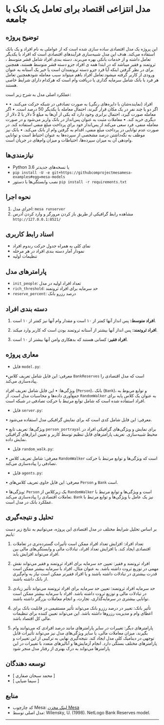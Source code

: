 # مدل انتزاعی اقتصاد برای تعامل یک بانک با جامعه
## توضیح پروژه
این پروژه یک مدل اقتصادی ساده سازی شده است که از عواملی به نام افراد و یک بانک استفاده می‌کند. هدف این مدل شبیه‌سازی فرآیندهای اقتصادی است که افراد با یکدیگر تعامل داشته و از خدمات بانکی بهره می‌برند. دسته بندی افراد شامل قشر متوسط ، ثروتمند و فقیر میباشد که در ابتدا همه ی افراد جزو دسته قشر متوسط هستند، همچنین برای در نظر گرفتن اینکه آیا فرد جزو دسته ثروتمندان است یا خیر یک آستانه به عنوان ورودی از کاربر گرفته میشود.تعامل افراد باهم میتواند سبب معامله شودهمچنین تعامل هر فرد با بانک شامل سرمایه گذاری یا دریافت وام است که هرکدام دارای شرایط خاصی هستند.

عملکرد اصلی مدل به شرح زیر است:

• افراد (نماینده‌شان با دایره‌های رنگی) به صورت تصادفی در شبکه حرکت می‌کنند.
• اگر دو یا چند نفر در یک مکان قرار گیرند، احتمال معامله با یکدیگر 50 درصد است.
• اگر معامله صورت گیرد، احتمال برابری وجود دارد که یکی از آن‌ها به مبلغ 5 دلار یا 2 دلار از دیگری خرید کند.
• معاملات مثبت به عنوان پس‌انداز در بانک واریز می‌شود و در صورت معامله منفی، فرد سعی می‌کند از پس‌انداز خود برای پرداخت مبلغ منفی استفاده کند. در صورت عدم توانایی در پرداخت مبلغ منفی، اقدام به گرفتن وام از بانک می‌کند.
• بانک نیز موظف به نگه‌داشتن درصد مشخصی از سپرده‌ها به عنوان احتیاط است و توانایی وام‌دهی آن به میزان سپرده‌ها، احتیاطات و میزان وام‌های در جریان است.


## نیازمندی‌ها
- Python 3.6 یا نسخه‌های جدیدتر
- ‍`‍pip install -U -e git+https://githubcomprojectmesamesa-examples#egg=mesa-models‍‍‍‍‍‍‍`
- نصب وابستگی‌ها با دستور `pip install -r requirements.txt`

## نحوه اجرا
1. اجرای مدل: `mesa runserver`
2. مشاهده رابط گرافیکی از طریق باز کردن مرورگر و وارد کردن آدرس `http://127.0.0.1:8521/`

## اسناد رابط کاربری

- نمای کلی به همراه جدول حرکت رندوم افراد
- نمودار آمار دسته بندی افراد در هر مرحله
- تنظیمات اولیه

## پارامترهای مدل
- `init_people`: تعداد افراد اولیه در مدل
- `rich_threshold`: حد سرمایه برای افراد ثروتمند
- `reserve_percent`: درصد رزرو بانک

## دسته بندی افراد

1. **افراد متوسط:** پس انداز آنها کمتر از ۱۰ است و مقدار وام آنها نیز کمتر از ۱۰ است.

2. **افراد ثروتمند:** پس انداز آنها بیشتر از آستانه ثروتمند بودن است که کاربر وارد میکند.

3. **افراد فقیر:** کسانی هستند که بدهکاری وامن آنها بیشتر از ۱۰ است.

## معاری پروژه

- فایل `model.py`:

•معرفی:
این فایل شامل تعریف کلاس ‍`BankReserves` است که مدل اقتصادی را پیاده‌سازی می‌کند.

ویژگی‌ها: •
این فایل شامل تعریف افراد (`Person`)، بانک (`Bank`)، و توابع مربوط به جمع‌آوری داده‌ها و محاسبات مدل است.
از `RandomWalker` به عنوان یک کلاس پایه برای افراد استفاده شده است که شامل توابع مرتبط با حرکت تصادفی در شبکه است.
- فایل `server.py`:

• معرفی:
این فایل شامل کدی است که برای نمایش گرافیکی مدل استفاده می‌شود.

• ویژگی‌ها:
تعریف تابع `person_portrayal` برای نمایش و ویژگی‌های گرافیکی افراد در محیط شبیه‌سازی.
تعریف پارامترهای قابل تنظیم توسط کاربر و تعیین ابزارهای گرافیکی نمایش داده.
- فایل `random_walk.py`:

• معرفی:
شامل تعریف کلاس `RandomWalker` است که ویژگی‌ها و توابع مرتبط با حرکت تصادفی را پیاده‌سازی می‌کند.

- فایل `agents.py`:

• معرفی:
این فایل حاوی تعریف کلاس‌های `Person` و `Bank` است.

• ویژگی‌ها:
`Person` یک زیرکلاس از `RandomWalker` است و ویژگی‌ها و توابع مرتبط با تعاملات اقتصادی را پیاده‌سازی می‌کند.
`Bank` نیز یک عامل با ویژگی‌ها و توابع مرتبط با عملکرد بانک در مدل است.


## تحلیل و نتیجه‌گیری

بر اساس تحلیل شرایط مختلف در مدل اقتصادی این پروژه، می‌توانیم به نتایج زیر دست یابیم:
1. تعداد افراد:
افزایش تعداد افراد ممکن است تأثیرات گسترده‌تری در تعاملات اقتصادی ایجاد کند. با افزایش تعداد افراد، تبادلات مالی و وابستگی‌های مالی بین افراد می‌تواند افزایش یابد.

2. افراد ثروتمند و فقیر:
تعیین حد سرمایه برای افراد ثروتمند و فقیر می‌تواند نقش مهمی در توزیع ثروت داشته باشد. به عنوان مثال، افراد با سرمایه بیشتر ممکن است قدرت بیشتری در تبادلات داشته باشند و یا افراد فقیرتر ممکن است نیاز به وام‌گیری از بانک داشته باشند.
3. حد سرمایه افراد ثروتمند:
تعیین حد سرمایه برای افراد ثروتمند می‌تواند تأثیر زیادی در تبادلات مالی و توزیع ثروت داشته باشد. افراد با سرمایه بیشتر ممکن است توانایی بیشتری در سرمایه‌گذاری، تجارت، و انجام معاملات بزرگتر داشته باشند.
4. تأثیر بانک:
تغییر در درصد رزرو بانک می‌تواند تأثیر مستقیمی در قابلیت بانک برای اعطای وام و مدیریت رزروها داشته باشد. این می‌تواند تعیین کننده برای تنظیمات مالی کل اقتصاد باشد.
5. پارامترهای دیگر:
تغییرات در سایر پارامترهای مانند درصد افرادی که می‌توانند وام بگیرند، میزان معاملات مالی، یا سایر ویژگی‌های مدل نیز می‌تواند تأثیرات قابل توجهی در دینامیک کلی مدل ایجاد کند.
نتیجه‌گیری نهایی به ترکیبی از این تغییرات و پارامترهای مختلف بستگی دارد. انجام آزمایش‌ها و آنالیزهای متعدد با تغییرات در این پارامترها می‌تواند به درک بهتری از رفتار مدل منجر شود



## توسعه دهندگان
- [ محمد سبحان صفاری ]
- [ سیما ضیایی ]

## منابع
- کد چارچوب Mesa: [لینک مخزن Mesa](https://github.com/projectmesa/mesa)
- مدل اصلی توسط: Wilensky, U. (1998). NetLogo Bank Reserves model.

---


